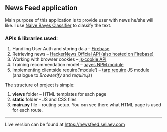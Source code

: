 ## News Feed application

Main purpose of this application is to provide user with news he/she will like. I use
[Naive Bayes Classifier](https://en.wikipedia.org/wiki/Naive_Bayes_classifier) to classify the text.  

### APIs & libraries used:
1. Handling User Auth and storing data – [Firebase](https://github.com/firebase/)
2. Retrieving news – [HackerNews Official API (also hosted on Firebase)](https://github.com/HackerNews/API)
3. Working with browser cookies – [js-cookie API](https://github.com/js-cookie/js-cookie)
4. Training recommendation model – [bayes NPM module](https://www.npmjs.com/package/bayes)
5. Implementing clientside require(‘module’) – [tarp.require](https://github.com/letorbi/tarp.require) JS module (analogue to *Browserify* and *require.js*)

The structure of project is simple:
1. **views** folder – HTML templates for each page
2. **static** folder – JS and CSS files
3. **main.py** file – routing setup. You can see there what HTML page is used for each route.

----

Live version can be found at https://newsfeed.seliaev.com
